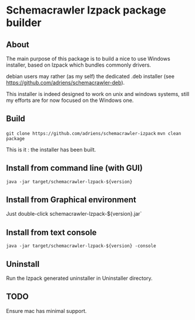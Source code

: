 Schemacrawler Izpack package builder
==========================================

About
------------------------------------------

The main purpose of this package is to build a nice to use Windows installer,
based on Izpack which bundles commonly drivers.

debian users may rather (as my self) the dedicated .deb installer (see https://github.com/adriens/schemacrawler-deb).

This installer is indeed designed to work on unix and windows systems, still my
efforts are for now focused on the Windows one.

Build
------------------------------------------

`git clone https://github.com/adriens/schemacrawler-izpack`
`mvn clean package`

This is it : the installer has been built.


Install from command line (with GUI)
------------------------------------------

`java -jar target/schemacrawler-lzpack-${version}`


Install from Graphical environment
------------------------------------------

Just double-click schemacrawler-lzpack-${version}.jar`

Install from text console
------------------------------------------

`java -jar target/schemacrawler-lzpack-${version} -console`


Uninstall
------------------------------------------

Run the Izpack generated uninstaller in Uninstaller directory.


TODO
------------------------------------------

Ensure mac has minimal support.